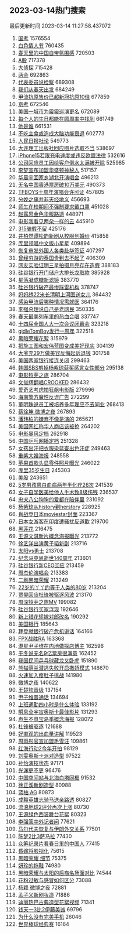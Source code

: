 ## 2023-03-14热门搜索 
最后更新时间 2023-03-14 11:27:58.437072 
1. [国考](https://s.weibo.com/weibo?q=%E5%9B%BD%E8%80%83&t=31&band_rank=1&Refer=top) 1576554
1. [白色情人节](https://s.weibo.com/weibo?q=%E7%99%BD%E8%89%B2%E6%83%85%E4%BA%BA%E8%8A%82&t=31&band_rank=16&Refer=top) 760435
1. [春天里的中国自带氛围感](https://s.weibo.com/weibo?q=%23%E6%98%A5%E5%A4%A9%E9%87%8C%E7%9A%84%E4%B8%AD%E5%9B%BD%E8%87%AA%E5%B8%A6%E6%B0%9B%E5%9B%B4%E6%84%9F%23&t=31&band_rank=3&Refer=top) 720503
1. [A股](https://s.weibo.com/weibo?q=A%E8%82%A1&t=31&band_rank=5&Refer=top) 717378
1. [大侦探](https://s.weibo.com/weibo?q=%E5%A4%A7%E4%BE%A6%E6%8E%A2&t=31&band_rank=5&Refer=top) 715428
1. [两会](https://s.weibo.com/weibo?q=%23%E4%B8%A4%E4%BC%9A%23&t=31&band_rank=2&Refer=top) 692863
1. [代表委员说检察](https://s.weibo.com/weibo?q=%23%E4%BB%A3%E8%A1%A8%E5%A7%94%E5%91%98%E8%AF%B4%E6%A3%80%E5%AF%9F%23&t=31&band_rank=10&Refer=top) 689308
1. [我们从春天出发](https://s.weibo.com/weibo?q=%23%E6%88%91%E4%BB%AC%E4%BB%8E%E6%98%A5%E5%A4%A9%E5%87%BA%E5%8F%91%23&t=31&band_rank=3&Refer=top) 684249
1. [甲流抗原售价已超新冠抗原10倍](https://s.weibo.com/weibo?q=%23%E7%94%B2%E6%B5%81%E6%8A%97%E5%8E%9F%E5%94%AE%E4%BB%B7%E5%B7%B2%E8%B6%85%E6%96%B0%E5%86%A0%E6%8A%97%E5%8E%9F10%E5%80%8D%23&t=31&band_rank=4&Refer=top) 677859
1. [京考](https://s.weibo.com/weibo?q=%E4%BA%AC%E8%80%83&t=31&band_rank=4&Refer=top) 672546
1. [美国一城市为霉霉巡演更名](https://s.weibo.com/weibo?q=%23%E7%BE%8E%E5%9B%BD%E4%B8%80%E5%9F%8E%E5%B8%82%E4%B8%BA%E9%9C%89%E9%9C%89%E5%B7%A1%E6%BC%94%E6%9B%B4%E5%90%8D%23&t=31&band_rank=31&Refer=top) 672089
1. [每个人的生日都能在圆周率中找到](https://s.weibo.com/weibo?q=%23%E6%AF%8F%E4%B8%AA%E4%BA%BA%E7%9A%84%E7%94%9F%E6%97%A5%E9%83%BD%E8%83%BD%E5%9C%A8%E5%9C%86%E5%91%A8%E7%8E%87%E4%B8%AD%E6%89%BE%E5%88%B0%23&t=31&band_rank=37&Refer=top) 661749
1. [他是谁](https://s.weibo.com/weibo?q=%E4%BB%96%E6%98%AF%E8%B0%81&t=31&band_rank=8&Refer=top) 661531
1. [不吃主食或造成大脑功能衰退](https://s.weibo.com/weibo?q=%23%E4%B8%8D%E5%90%83%E4%B8%BB%E9%A3%9F%E6%88%96%E9%80%A0%E6%88%90%E5%A4%A7%E8%84%91%E5%8A%9F%E8%83%BD%E8%A1%B0%E9%80%80%23&t=31&band_rank=6&Refer=top) 602773
1. [人民日报社论](https://s.weibo.com/weibo?q=%23%E4%BA%BA%E6%B0%91%E6%97%A5%E6%8A%A5%E7%A4%BE%E8%AE%BA%23&t=31&band_rank=1&Refer=top) 549773
1. [大连理工出版社回应图片选取不当](https://s.weibo.com/weibo?q=%23%E5%A4%A7%E8%BF%9E%E7%90%86%E5%B7%A5%E5%87%BA%E7%89%88%E7%A4%BE%E5%9B%9E%E5%BA%94%E5%9B%BE%E7%89%87%E9%80%89%E5%8F%96%E4%B8%8D%E5%BD%93%23&t=31&band_rank=4&Refer=top) 538697
1. [iPhone15若限充电速度或违反欧盟法律](https://s.weibo.com/weibo?q=%23iPhone15%E8%8B%A5%E9%99%90%E5%85%85%E7%94%B5%E9%80%9F%E5%BA%A6%E6%88%96%E8%BF%9D%E5%8F%8D%E6%AC%A7%E7%9B%9F%E6%B3%95%E5%BE%8B%23&t=31&band_rank=18&Refer=top) 532616
1. [公司回应员工因给客户倒水太满被开除](https://s.weibo.com/weibo?q=%23%E5%85%AC%E5%8F%B8%E5%9B%9E%E5%BA%94%E5%91%98%E5%B7%A5%E5%9B%A0%E7%BB%99%E5%AE%A2%E6%88%B7%E5%80%92%E6%B0%B4%E5%A4%AA%E6%BB%A1%E8%A2%AB%E5%BC%80%E9%99%A4%23&t=31&band_rank=6&Refer=top) 525985
1. [李梦宣布加盟华盛顿神秘人](https://s.weibo.com/weibo?q=%23%E6%9D%8E%E6%A2%A6%E5%AE%A3%E5%B8%83%E5%8A%A0%E7%9B%9F%E5%8D%8E%E7%9B%9B%E9%A1%BF%E7%A5%9E%E7%A7%98%E4%BA%BA%23&t=31&band_rank=8&Refer=top) 517157
1. [华晨宇回家乡湖北开演唱会](https://s.weibo.com/weibo?q=%23%E5%8D%8E%E6%99%A8%E5%AE%87%E5%9B%9E%E5%AE%B6%E4%B9%A1%E6%B9%96%E5%8C%97%E5%BC%80%E6%BC%94%E5%94%B1%E4%BC%9A%23&t=31&band_rank=8&Refer=top) 496213
1. [无名中国香港票房破10万美元](https://s.weibo.com/weibo?q=%23%E6%97%A0%E5%90%8D%E4%B8%AD%E5%9B%BD%E9%A6%99%E6%B8%AF%E7%A5%A8%E6%88%BF%E7%A0%B410%E4%B8%87%E7%BE%8E%E5%85%83%23&t=31&band_rank=13&Refer=top) 490373
1. [TFBOYS十周年演唱会许可证](https://s.weibo.com/weibo?q=%23TFBOYS%E5%8D%81%E5%91%A8%E5%B9%B4%E6%BC%94%E5%94%B1%E4%BC%9A%E8%AE%B8%E5%8F%AF%E8%AF%81%23&t=31&band_rank=4&Refer=top) 457805
1. [分娩之痛并非天经地义](https://s.weibo.com/weibo?q=%23%E5%88%86%E5%A8%A9%E4%B9%8B%E7%97%9B%E5%B9%B6%E9%9D%9E%E5%A4%A9%E7%BB%8F%E5%9C%B0%E4%B9%89%23&t=31&band_rank=2&Refer=top) 456693
1. [师生在校期间不强制要求戴口罩](https://s.weibo.com/weibo?q=%23%E5%B8%88%E7%94%9F%E5%9C%A8%E6%A0%A1%E6%9C%9F%E9%97%B4%E4%B8%8D%E5%BC%BA%E5%88%B6%E8%A6%81%E6%B1%82%E6%88%B4%E5%8F%A3%E7%BD%A9%23&t=31&band_rank=10&Refer=top) 451028
1. [赵露思金色华服路透](https://s.weibo.com/weibo?q=%23%E8%B5%B5%E9%9C%B2%E6%80%9D%E9%87%91%E8%89%B2%E5%8D%8E%E6%9C%8D%E8%B7%AF%E9%80%8F%23&t=31&band_rank=27&Refer=top) 448971
1. [电影我看见两朵一样的云](https://s.weibo.com/weibo?q=%23%E7%94%B5%E5%BD%B1%E6%88%91%E7%9C%8B%E8%A7%81%E4%B8%A4%E6%9C%B5%E4%B8%80%E6%A0%B7%E7%9A%84%E4%BA%91%23&t=31&band_rank=29&Refer=top) 445910
1. [315骗假不留](https://s.weibo.com/weibo?q=%23315%E9%AA%97%E5%81%87%E4%B8%8D%E7%95%99%23&t=31&band_rank=19&Refer=top) 425176
1. [井柏然谭松韵新剧从校服到婚纱](https://s.weibo.com/weibo?q=%23%E4%BA%95%E6%9F%8F%E7%84%B6%E8%B0%AD%E6%9D%BE%E9%9F%B5%E6%96%B0%E5%89%A7%E4%BB%8E%E6%A0%A1%E6%9C%8D%E5%88%B0%E5%A9%9A%E7%BA%B1%23&t=31&band_rank=38&Refer=top) 415858
1. [库里领唱中文版小星星](https://s.weibo.com/weibo?q=%23%E5%BA%93%E9%87%8C%E9%A2%86%E5%94%B1%E4%B8%AD%E6%96%87%E7%89%88%E5%B0%8F%E6%98%9F%E6%98%9F%23&t=31&band_rank=29&Refer=top) 409894
1. [恢复审发外国人各类赴华签证](https://s.weibo.com/weibo?q=%23%E6%81%A2%E5%A4%8D%E5%AE%A1%E5%8F%91%E5%A4%96%E5%9B%BD%E4%BA%BA%E5%90%84%E7%B1%BB%E8%B5%B4%E5%8D%8E%E7%AD%BE%E8%AF%81%23&t=31&band_rank=10&Refer=top) 407297
1. [曾经穷游的泰国贵到去不起了](https://s.weibo.com/weibo?q=%23%E6%9B%BE%E7%BB%8F%E7%A9%B7%E6%B8%B8%E7%9A%84%E6%B3%B0%E5%9B%BD%E8%B4%B5%E5%88%B0%E5%8E%BB%E4%B8%8D%E8%B5%B7%E4%BA%86%23&t=31&band_rank=12&Refer=top) 406309
1. [网友实验证明三星拍摄月亮存在造假](https://s.weibo.com/weibo?q=%23%E7%BD%91%E5%8F%8B%E5%AE%9E%E9%AA%8C%E8%AF%81%E6%98%8E%E4%B8%89%E6%98%9F%E6%8B%8D%E6%91%84%E6%9C%88%E4%BA%AE%E5%AD%98%E5%9C%A8%E9%80%A0%E5%81%87%23&t=31&band_rank=28&Refer=top) 388183
1. [硅谷银行开门储户大排长龙取款](https://s.weibo.com/weibo?q=%23%E7%A1%85%E8%B0%B7%E9%93%B6%E8%A1%8C%E5%BC%80%E9%97%A8%E5%82%A8%E6%88%B7%E5%A4%A7%E6%8E%92%E9%95%BF%E9%BE%99%E5%8F%96%E6%AC%BE%23&t=31&band_rank=12&Refer=top) 385928
1. [星落凝成糖新滤镜](https://s.weibo.com/weibo?q=%23%E6%98%9F%E8%90%BD%E5%87%9D%E6%88%90%E7%B3%96%E6%96%B0%E6%BB%A4%E9%95%9C%23&t=31&band_rank=17&Refer=top) 383770
1. [硅谷银行破产最惨踩雷机构](https://s.weibo.com/weibo?q=%23%E7%A1%85%E8%B0%B7%E9%93%B6%E8%A1%8C%E7%A0%B4%E4%BA%A7%E6%9C%80%E6%83%A8%E8%B8%A9%E9%9B%B7%E6%9C%BA%E6%9E%84%23&t=31&band_rank=17&Refer=top) 378747
1. [妈妈绣22米长清明上河图送女儿](https://s.weibo.com/weibo?q=%23%E5%A6%88%E5%A6%88%E7%BB%A322%E7%B1%B3%E9%95%BF%E6%B8%85%E6%98%8E%E4%B8%8A%E6%B2%B3%E5%9B%BE%E9%80%81%E5%A5%B3%E5%84%BF%23&t=31&band_rank=13&Refer=top) 364432
1. [感染甲流后哪种情况需就医](https://s.weibo.com/weibo?q=%23%E6%84%9F%E6%9F%93%E7%94%B2%E6%B5%81%E5%90%8E%E5%93%AA%E7%A7%8D%E6%83%85%E5%86%B5%E9%9C%80%E5%B0%B1%E5%8C%BB%23&t=31&band_rank=15&Refer=top) 364176
1. [李强总理说自己是老网民](https://s.weibo.com/weibo?q=%23%E6%9D%8E%E5%BC%BA%E6%80%BB%E7%90%86%E8%AF%B4%E8%87%AA%E5%B7%B1%E6%98%AF%E8%80%81%E7%BD%91%E6%B0%91%23&t=31&band_rank=4&Refer=top) 350335
1. [春天最美列车里的热血合唱](https://s.weibo.com/weibo?q=%23%E6%98%A5%E5%A4%A9%E6%9C%80%E7%BE%8E%E5%88%97%E8%BD%A6%E9%87%8C%E7%9A%84%E7%83%AD%E8%A1%80%E5%90%88%E5%94%B1%23&t=31&band_rank=7&Refer=top) 337747
1. [十四届全国人大一次会议闭幕会](https://s.weibo.com/weibo?q=%23%E5%8D%81%E5%9B%9B%E5%B1%8A%E5%85%A8%E5%9B%BD%E4%BA%BA%E5%A4%A7%E4%B8%80%E6%AC%A1%E4%BC%9A%E8%AE%AE%E9%97%AD%E5%B9%95%E4%BC%9A%23&t=31&band_rank=1&Refer=top) 323218
1. [gidleTomBoy发行一周年](https://s.weibo.com/weibo?q=%23gidleTomBoy%E5%8F%91%E8%A1%8C%E4%B8%80%E5%91%A8%E5%B9%B4%23&t=31&band_rank=16&Refer=top) 322518
1. [黑暗荣耀花絮](https://s.weibo.com/weibo?q=%E9%BB%91%E6%9A%97%E8%8D%A3%E8%80%80%E8%8A%B1%E7%B5%AE&t=31&band_rank=18&Refer=top) 315979
1. [把施工图和宏伟蓝图变成美好现实](https://s.weibo.com/weibo?q=%23%E6%8A%8A%E6%96%BD%E5%B7%A5%E5%9B%BE%E5%92%8C%E5%AE%8F%E4%BC%9F%E8%93%9D%E5%9B%BE%E5%8F%98%E6%88%90%E7%BE%8E%E5%A5%BD%E7%8E%B0%E5%AE%9E%23&t=31&band_rank=7&Refer=top) 304139
1. [大爷充29万做美容反悔起诉退钱](https://s.weibo.com/weibo?q=%23%E5%A4%A7%E7%88%B7%E5%85%8529%E4%B8%87%E5%81%9A%E7%BE%8E%E5%AE%B9%E5%8F%8D%E6%82%94%E8%B5%B7%E8%AF%89%E9%80%80%E9%92%B1%23&t=31&band_rank=15&Refer=top) 301758
1. [美国两家银行接连关闭](https://s.weibo.com/weibo?q=%23%E7%BE%8E%E5%9B%BD%E4%B8%A4%E5%AE%B6%E9%93%B6%E8%A1%8C%E6%8E%A5%E8%BF%9E%E5%85%B3%E9%97%AD%23&t=31&band_rank=15&Refer=top) 299463
1. [韩国SBS剪掉杨紫琼获奖感言女性部分](https://s.weibo.com/weibo?q=%23%E9%9F%A9%E5%9B%BDSBS%E5%89%AA%E6%8E%89%E6%9D%A8%E7%B4%AB%E7%90%BC%E8%8E%B7%E5%A5%96%E6%84%9F%E8%A8%80%E5%A5%B3%E6%80%A7%E9%83%A8%E5%88%86%23&t=31&band_rank=21&Refer=top) 295138
1. [电影铃芽之旅](https://s.weibo.com/weibo?q=%E7%94%B5%E5%BD%B1%E9%93%83%E8%8A%BD%E4%B9%8B%E6%97%85&t=31&band_rank=20&Refer=top) 286704
1. [文俊辉翻唱CROOKED](https://s.weibo.com/weibo?q=%23%E6%96%87%E4%BF%8A%E8%BE%89%E7%BF%BB%E5%94%B1CROOKED%23&t=31&band_rank=8&Refer=top) 286432
1. [爱奇艺考虑拍狂飙电影版](https://s.weibo.com/weibo?q=%23%E7%88%B1%E5%A5%87%E8%89%BA%E8%80%83%E8%99%91%E6%8B%8D%E7%8B%82%E9%A3%99%E7%94%B5%E5%BD%B1%E7%89%88%23&t=31&band_rank=11&Refer=top) 279996
1. [海南警方魔性反诈广告](https://s.weibo.com/weibo?q=%23%E6%B5%B7%E5%8D%97%E8%AD%A6%E6%96%B9%E9%AD%94%E6%80%A7%E5%8F%8D%E8%AF%88%E5%B9%BF%E5%91%8A%23&t=31&band_rank=6&Refer=top) 272299
1. [董明珠说员工被培养多年理应不去同业](https://s.weibo.com/weibo?q=%23%E8%91%A3%E6%98%8E%E7%8F%A0%E8%AF%B4%E5%91%98%E5%B7%A5%E8%A2%AB%E5%9F%B9%E5%85%BB%E5%A4%9A%E5%B9%B4%E7%90%86%E5%BA%94%E4%B8%8D%E5%8E%BB%E5%90%8C%E4%B8%9A%23&t=31&band_rank=40&Refer=top) 268413
1. [蔡徐坤 微博之夜](https://s.weibo.com/weibo?q=%E8%94%A1%E5%BE%90%E5%9D%A4%20%E5%BE%AE%E5%8D%9A%E4%B9%8B%E5%A4%9C&t=31&band_rank=24&Refer=top) 267893
1. [潘玮柏的嫌弃不像是演的](https://s.weibo.com/weibo?q=%23%E6%BD%98%E7%8E%AE%E6%9F%8F%E7%9A%84%E5%AB%8C%E5%BC%83%E4%B8%8D%E5%83%8F%E6%98%AF%E6%BC%94%E7%9A%84%23&t=31&band_rank=22&Refer=top) 265621
1. [美国网红称华人商店该被抢](https://s.weibo.com/weibo?q=%23%E7%BE%8E%E5%9B%BD%E7%BD%91%E7%BA%A2%E7%A7%B0%E5%8D%8E%E4%BA%BA%E5%95%86%E5%BA%97%E8%AF%A5%E8%A2%AB%E6%8A%A2%23&t=31&band_rank=24&Refer=top) 264202
1. [电影暴风定档](https://s.weibo.com/weibo?q=%23%E7%94%B5%E5%BD%B1%E6%9A%B4%E9%A3%8E%E5%AE%9A%E6%A1%A3%23&t=31&band_rank=22&Refer=top) 262918
1. [中国乒乓网播定档](https://s.weibo.com/weibo?q=%23%E4%B8%AD%E5%9B%BD%E4%B9%92%E4%B9%93%E7%BD%91%E6%92%AD%E5%AE%9A%E6%A1%A3%23&t=31&band_rank=25&Refer=top) 251328
1. [女孩出汗把衣服染蓝查出色汗症](https://s.weibo.com/weibo?q=%23%E5%A5%B3%E5%AD%A9%E5%87%BA%E6%B1%97%E6%8A%8A%E8%A1%A3%E6%9C%8D%E6%9F%93%E8%93%9D%E6%9F%A5%E5%87%BA%E8%89%B2%E6%B1%97%E7%97%87%23&t=31&band_rank=18&Refer=top) 249463
1. [重紫大婚海报](https://s.weibo.com/weibo?q=%23%E9%87%8D%E7%B4%AB%E5%A4%A7%E5%A9%9A%E6%B5%B7%E6%8A%A5%23&t=31&band_rank=23&Refer=top) 248558
1. [苹果首款头显零件照片曝光](https://s.weibo.com/weibo?q=%23%E8%8B%B9%E6%9E%9C%E9%A6%96%E6%AC%BE%E5%A4%B4%E6%98%BE%E9%9B%B6%E4%BB%B6%E7%85%A7%E7%89%87%E6%9B%9D%E5%85%89%23&t=31&band_rank=25&Refer=top) 246022
1. [库里35岁生日](https://s.weibo.com/weibo?q=%23%E5%BA%93%E9%87%8C35%E5%B2%81%E7%94%9F%E6%97%A5%23&t=31&band_rank=20&Refer=top) 245303
1. [美股](https://s.weibo.com/weibo?q=%E7%BE%8E%E8%82%A1&t=31&band_rank=17&Refer=top) 243651
1. [5岁男孩患白血病两年半化疗26次](https://s.weibo.com/weibo?q=%235%E5%B2%81%E7%94%B7%E5%AD%A9%E6%82%A3%E7%99%BD%E8%A1%80%E7%97%85%E4%B8%A4%E5%B9%B4%E5%8D%8A%E5%8C%96%E7%96%9726%E6%AC%A1%23&t=31&band_rank=26&Refer=top) 241539
1. [女子自学医美给他人手术致8级伤残](https://s.weibo.com/weibo?q=%23%E5%A5%B3%E5%AD%90%E8%87%AA%E5%AD%A6%E5%8C%BB%E7%BE%8E%E7%BB%99%E4%BB%96%E4%BA%BA%E6%89%8B%E6%9C%AF%E8%87%B48%E7%BA%A7%E4%BC%A4%E6%AE%8B%23&t=31&band_rank=23&Refer=top) 236537
1. [忠犬八公狗狗的爱都在陪伴里](https://s.weibo.com/weibo?q=%23%E5%BF%A0%E7%8A%AC%E5%85%AB%E5%85%AC%E7%8B%97%E7%8B%97%E7%9A%84%E7%88%B1%E9%83%BD%E5%9C%A8%E9%99%AA%E4%BC%B4%E9%87%8C%23&t=31&band_rank=29&Refer=top) 231092
1. [杨紫琼从history到herstory](https://s.weibo.com/weibo?q=%23%E6%9D%A8%E7%B4%AB%E7%90%BC%E4%BB%8Ehistory%E5%88%B0herstory%23&t=31&band_rank=21&Refer=top) 228925
1. [肖战登日本moviestar封面](https://s.weibo.com/weibo?q=%23%E8%82%96%E6%88%98%E7%99%BB%E6%97%A5%E6%9C%ACmoviestar%E5%B0%81%E9%9D%A2%23&t=31&band_rank=25&Refer=top) 223367
1. [日本女游客在印度遭骚扰反道歉](https://s.weibo.com/weibo?q=%23%E6%97%A5%E6%9C%AC%E5%A5%B3%E6%B8%B8%E5%AE%A2%E5%9C%A8%E5%8D%B0%E5%BA%A6%E9%81%AD%E9%AA%9A%E6%89%B0%E5%8F%8D%E9%81%93%E6%AD%89%23&t=31&band_rank=26&Refer=top) 219700
1. [黑莲花](https://s.weibo.com/weibo?q=%E9%BB%91%E8%8E%B2%E8%8A%B1&t=31&band_rank=13&Refer=top) 216475
1. [王源文淇新片概念海报曝光](https://s.weibo.com/weibo?q=%23%E7%8E%8B%E6%BA%90%E6%96%87%E6%B7%87%E6%96%B0%E7%89%87%E6%A6%82%E5%BF%B5%E6%B5%B7%E6%8A%A5%E6%9B%9D%E5%85%89%23&t=31&band_rank=32&Refer=top) 213772
1. [徐艺洋出演黄子韬新剧](https://s.weibo.com/weibo?q=%23%E5%BE%90%E8%89%BA%E6%B4%8B%E5%87%BA%E6%BC%94%E9%BB%84%E5%AD%90%E9%9F%AC%E6%96%B0%E5%89%A7%23&t=31&band_rank=28&Refer=top) 213716
1. [太阳vs勇士](https://s.weibo.com/weibo?q=%23%E5%A4%AA%E9%98%B3vs%E5%8B%87%E5%A3%AB%23&t=31&band_rank=34&Refer=top) 213708
1. [纪念马克思逝世140周年](https://s.weibo.com/weibo?q=%23%E7%BA%AA%E5%BF%B5%E9%A9%AC%E5%85%8B%E6%80%9D%E9%80%9D%E4%B8%96140%E5%91%A8%E5%B9%B4%23&t=31&band_rank=30&Refer=top) 213601
1. [硅谷银行新CEO回应](https://s.weibo.com/weibo?q=%23%E7%A1%85%E8%B0%B7%E9%93%B6%E8%A1%8C%E6%96%B0CEO%E5%9B%9E%E5%BA%94%23&t=31&band_rank=36&Refer=top) 213459
1. [周杰伦演唱会](https://s.weibo.com/weibo?q=%23%E5%91%A8%E6%9D%B0%E4%BC%A6%E6%BC%94%E5%94%B1%E4%BC%9A%23&t=31&band_rank=24&Refer=top) 213383
1. [二刷黑暗荣耀](https://s.weibo.com/weibo?q=%23%E4%BA%8C%E5%88%B7%E9%BB%91%E6%9A%97%E8%8D%A3%E8%80%80%23&t=31&band_rank=48&Refer=top) 213249
1. [22岁的丫丫约等于人类的80岁](https://s.weibo.com/weibo?q=%2322%E5%B2%81%E7%9A%84%E4%B8%AB%E4%B8%AB%E7%BA%A6%E7%AD%89%E4%BA%8E%E4%BA%BA%E7%B1%BB%E7%9A%8480%E5%B2%81%23&t=31&band_rank=16&Refer=top) 213204
1. [贾昊回应杜锋被驱逐风波](https://s.weibo.com/weibo?q=%23%E8%B4%BE%E6%98%8A%E5%9B%9E%E5%BA%94%E6%9D%9C%E9%94%8B%E8%A2%AB%E9%A9%B1%E9%80%90%E9%A3%8E%E6%B3%A2%23&t=31&band_rank=31&Refer=top) 213170
1. [周深铃芽之旅MV](https://s.weibo.com/weibo?q=%23%E5%91%A8%E6%B7%B1%E9%93%83%E8%8A%BD%E4%B9%8B%E6%97%85MV%23&t=31&band_rank=29&Refer=top) 199082
1. [硅谷银行买家浮现](https://s.weibo.com/weibo?q=%23%E7%A1%85%E8%B0%B7%E9%93%B6%E8%A1%8C%E4%B9%B0%E5%AE%B6%E6%B5%AE%E7%8E%B0%23&t=31&band_rank=37&Refer=top) 192646
1. [新上错花轿嫁对郎改名](https://s.weibo.com/weibo?q=%23%E6%96%B0%E4%B8%8A%E9%94%99%E8%8A%B1%E8%BD%BF%E5%AB%81%E5%AF%B9%E9%83%8E%E6%94%B9%E5%90%8D%23&t=31&band_rank=19&Refer=top) 190292
1. [美国银行](https://s.weibo.com/weibo?q=%E7%BE%8E%E5%9B%BD%E9%93%B6%E8%A1%8C&t=31&band_rank=14&Refer=top) 185643
1. [拜登就银行破产危机讲话](https://s.weibo.com/weibo?q=%23%E6%8B%9C%E7%99%BB%E5%B0%B1%E9%93%B6%E8%A1%8C%E7%A0%B4%E4%BA%A7%E5%8D%B1%E6%9C%BA%E8%AE%B2%E8%AF%9D%23&t=31&band_rank=20&Refer=top) 164166
1. [FPX战胜RA](https://s.weibo.com/weibo?q=%23FPX%E6%88%98%E8%83%9CRA%23&t=31&band_rank=10&Refer=top) 163368
1. [港星尹子维在内地做探店博主](https://s.weibo.com/weibo?q=%23%E6%B8%AF%E6%98%9F%E5%B0%B9%E5%AD%90%E7%BB%B4%E5%9C%A8%E5%86%85%E5%9C%B0%E5%81%9A%E6%8E%A2%E5%BA%97%E5%8D%9A%E4%B8%BB%23&t=31&band_rank=31&Refer=top) 162596
1. [于冬说无名9亿票房很满意](https://s.weibo.com/weibo?q=%23%E4%BA%8E%E5%86%AC%E8%AF%B4%E6%97%A0%E5%90%8D9%E4%BA%BF%E7%A5%A8%E6%88%BF%E5%BE%88%E6%BB%A1%E6%84%8F%23&t=31&band_rank=29&Refer=top) 162452
1. [我国民间乒乓球藏龙又卧虎](https://s.weibo.com/weibo?q=%23%E6%88%91%E5%9B%BD%E6%B0%91%E9%97%B4%E4%B9%92%E4%B9%93%E7%90%83%E8%97%8F%E9%BE%99%E5%8F%88%E5%8D%A7%E8%99%8E%23&t=31&band_rank=50&Refer=top) 151890
1. [熊猫萌兰潜逃失败开启撒娇模式](https://s.weibo.com/weibo?q=%23%E7%86%8A%E7%8C%AB%E8%90%8C%E5%85%B0%E6%BD%9C%E9%80%83%E5%A4%B1%E8%B4%A5%E5%BC%80%E5%90%AF%E6%92%92%E5%A8%87%E6%A8%A1%E5%BC%8F%23&t=31&band_rank=34&Refer=top) 148670
1. [火速加入瘦肚子挑战](https://s.weibo.com/weibo?q=%23%E7%81%AB%E9%80%9F%E5%8A%A0%E5%85%A5%E7%98%A6%E8%82%9A%E5%AD%90%E6%8C%91%E6%88%98%23&t=31&band_rank=50&Refer=top) 141980
1. [微博之夜](https://s.weibo.com/weibo?q=%E5%BE%AE%E5%8D%9A%E4%B9%8B%E5%A4%9C&t=31&band_rank=37&Refer=top) 140622
1. [王楚钦晋级](https://s.weibo.com/weibo?q=%23%E7%8E%8B%E6%A5%9A%E9%92%A6%E6%99%8B%E7%BA%A7%23&t=31&band_rank=5&Refer=top) 137154
1. [尹子维普通话](https://s.weibo.com/weibo?q=%23%E5%B0%B9%E5%AD%90%E7%BB%B4%E6%99%AE%E9%80%9A%E8%AF%9D%23&t=31&band_rank=38&Refer=top) 134694
1. [上班通勤四小时是什么体验](https://s.weibo.com/weibo?q=%23%E4%B8%8A%E7%8F%AD%E9%80%9A%E5%8B%A4%E5%9B%9B%E5%B0%8F%E6%97%B6%E6%98%AF%E4%BB%80%E4%B9%88%E4%BD%93%E9%AA%8C%23&t=31&band_rank=46&Refer=top) 133192
1. [瞬息全宇宙奥斯卡最佳影片](https://s.weibo.com/weibo?q=%23%E7%9E%AC%E6%81%AF%E5%85%A8%E5%AE%87%E5%AE%99%E5%A5%A5%E6%96%AF%E5%8D%A1%E6%9C%80%E4%BD%B3%E5%BD%B1%E7%89%87%23&t=31&band_rank=45&Refer=top) 131293
1. [声生不息宝岛季概念海报](https://s.weibo.com/weibo?q=%23%E5%A3%B0%E7%94%9F%E4%B8%8D%E6%81%AF%E5%AE%9D%E5%B2%9B%E5%AD%A3%E6%A6%82%E5%BF%B5%E6%B5%B7%E6%8A%A5%23&t=31&band_rank=41&Refer=top) 128072
1. [杜锋被驱逐](https://s.weibo.com/weibo?q=%23%E6%9D%9C%E9%94%8B%E8%A2%AB%E9%A9%B1%E9%80%90%23&t=31&band_rank=33&Refer=top) 121688
1. [好直观的出血量讲解](https://s.weibo.com/weibo?q=%23%E5%A5%BD%E7%9B%B4%E8%A7%82%E7%9A%84%E5%87%BA%E8%A1%80%E9%87%8F%E8%AE%B2%E8%A7%A3%23&t=31&band_rank=35&Refer=top) 119523
1. [周雨彤官宣加盟毛雪汪](https://s.weibo.com/weibo?q=%23%E5%91%A8%E9%9B%A8%E5%BD%A4%E5%AE%98%E5%AE%A3%E5%8A%A0%E7%9B%9F%E6%AF%9B%E9%9B%AA%E6%B1%AA%23&t=31&band_rank=27&Refer=top) 109861
1. [红海行动2今年开拍](https://s.weibo.com/weibo?q=%23%E7%BA%A2%E6%B5%B7%E8%A1%8C%E5%8A%A82%E4%BB%8A%E5%B9%B4%E5%BC%80%E6%8B%8D%23&t=31&band_rank=38&Refer=top) 98129
1. [刘雯奥斯卡派对造型](https://s.weibo.com/weibo?q=%23%E5%88%98%E9%9B%AF%E5%A5%A5%E6%96%AF%E5%8D%A1%E6%B4%BE%E5%AF%B9%E9%80%A0%E5%9E%8B%23&t=31&band_rank=36&Refer=top) 97522
1. [孙怡演技状态](https://s.weibo.com/weibo?q=%23%E5%AD%99%E6%80%A1%E6%BC%94%E6%8A%80%E7%8A%B6%E6%80%81%23&t=31&band_rank=32&Refer=top) 97171
1. [光渊更不更](https://s.weibo.com/weibo?q=%E5%85%89%E6%B8%8A%E6%9B%B4%E4%B8%8D%E6%9B%B4&t=31&band_rank=42&Refer=top) 96476
1. [中国空间站与北海白塔同框](https://s.weibo.com/weibo?q=%23%E4%B8%AD%E5%9B%BD%E7%A9%BA%E9%97%B4%E7%AB%99%E4%B8%8E%E5%8C%97%E6%B5%B7%E7%99%BD%E5%A1%94%E5%90%8C%E6%A1%86%23&t=31&band_rank=50&Refer=top) 91532
1. [徐正溪新剧造型](https://s.weibo.com/weibo?q=%23%E5%BE%90%E6%AD%A3%E6%BA%AA%E6%96%B0%E5%89%A7%E9%80%A0%E5%9E%8B%23&t=31&band_rank=32&Refer=top) 80988
1. [蓝柚 AG](https://s.weibo.com/weibo?q=%E8%93%9D%E6%9F%9A%20AG&t=31&band_rank=30&Refer=top) 80873
1. [成毅英雄志骑马送亲路透](https://s.weibo.com/weibo?q=%23%E6%88%90%E6%AF%85%E8%8B%B1%E9%9B%84%E5%BF%97%E9%AA%91%E9%A9%AC%E9%80%81%E4%BA%B2%E8%B7%AF%E9%80%8F%23&t=31&band_rank=49&Refer=top) 80827
1. [流浪地球2评分再次上涨](https://s.weibo.com/weibo?q=%23%E6%B5%81%E6%B5%AA%E5%9C%B0%E7%90%832%E8%AF%84%E5%88%86%E5%86%8D%E6%AC%A1%E4%B8%8A%E6%B6%A8%23&t=31&band_rank=44&Refer=top) 80730
1. [王源绿色西装舞台花絮](https://s.weibo.com/weibo?q=%23%E7%8E%8B%E6%BA%90%E7%BB%BF%E8%89%B2%E8%A5%BF%E8%A3%85%E8%88%9E%E5%8F%B0%E8%8A%B1%E7%B5%AE%23&t=31&band_rank=40&Refer=top) 80323
1. [李强答中外记者问](https://s.weibo.com/weibo?q=%23%E6%9D%8E%E5%BC%BA%E7%AD%94%E4%B8%AD%E5%A4%96%E8%AE%B0%E8%80%85%E9%97%AE%23&t=31&band_rank=6&Refer=top) 77621
1. [马尔代夫恢复与伊朗外交关系](https://s.weibo.com/weibo?q=%23%E9%A9%AC%E5%B0%94%E4%BB%A3%E5%A4%AB%E6%81%A2%E5%A4%8D%E4%B8%8E%E4%BC%8A%E6%9C%97%E5%A4%96%E4%BA%A4%E5%85%B3%E7%B3%BB%23&t=31&band_rank=8&Refer=top) 77501
1. [陈梦2比3萨马拉](https://s.weibo.com/weibo?q=%23%E9%99%88%E6%A2%A62%E6%AF%943%E8%90%A8%E9%A9%AC%E6%8B%89%23&t=31&band_rank=9&Refer=top) 77430
1. [众筹纪录片看春日里的中国人](https://s.weibo.com/weibo?q=%23%E4%BC%97%E7%AD%B9%E7%BA%AA%E5%BD%95%E7%89%87%E7%9C%8B%E6%98%A5%E6%97%A5%E9%87%8C%E7%9A%84%E4%B8%AD%E5%9B%BD%E4%BA%BA%23&t=31&band_rank=10&Refer=top) 77415
1. [昏嫁将影视化](https://s.weibo.com/weibo?q=%23%E6%98%8F%E5%AB%81%E5%B0%86%E5%BD%B1%E8%A7%86%E5%8C%96%23&t=31&band_rank=39&Refer=top) 75615
1. [黑暗荣耀 细节](https://s.weibo.com/weibo?q=%E9%BB%91%E6%9A%97%E8%8D%A3%E8%80%80%20%E7%BB%86%E8%8A%82&t=31&band_rank=43&Refer=top) 75375
1. [妍珍的拖鞋](https://s.weibo.com/weibo?q=%23%E5%A6%8D%E7%8F%8D%E7%9A%84%E6%8B%96%E9%9E%8B%23&t=31&band_rank=45&Refer=top) 74980
1. [黑暗荣耀与太阳的后裔名场面对比](https://s.weibo.com/weibo?q=%23%E9%BB%91%E6%9A%97%E8%8D%A3%E8%80%80%E4%B8%8E%E5%A4%AA%E9%98%B3%E7%9A%84%E5%90%8E%E8%A3%94%E5%90%8D%E5%9C%BA%E9%9D%A2%E5%AF%B9%E6%AF%94%23&t=31&band_rank=46&Refer=top) 74544
1. [花粉过敏与感冒如何区分](https://s.weibo.com/weibo?q=%23%E8%8A%B1%E7%B2%89%E8%BF%87%E6%95%8F%E4%B8%8E%E6%84%9F%E5%86%92%E5%A6%82%E4%BD%95%E5%8C%BA%E5%88%86%23&t=31&band_rank=49&Refer=top) 73088
1. [杨颖 微博之夜](https://s.weibo.com/weibo?q=%E6%9D%A8%E9%A2%96%20%E5%BE%AE%E5%8D%9A%E4%B9%8B%E5%A4%9C&t=31&band_rank=47&Refer=top) 72881
1. [孟子义新剧妆造](https://s.weibo.com/weibo?q=%23%E5%AD%9F%E5%AD%90%E4%B9%89%E6%96%B0%E5%89%A7%E5%A6%86%E9%80%A0%23&t=31&band_rank=48&Refer=top) 71886
1. [迪丽热巴古典造型花絮视频](https://s.weibo.com/weibo?q=%23%E8%BF%AA%E4%B8%BD%E7%83%AD%E5%B7%B4%E5%8F%A4%E5%85%B8%E9%80%A0%E5%9E%8B%E8%8A%B1%E7%B5%AE%E8%A7%86%E9%A2%91%23&t=31&band_rank=49&Refer=top) 71341
1. [钱天一3比2伊藤美诚](https://s.weibo.com/weibo?q=%23%E9%92%B1%E5%A4%A9%E4%B8%803%E6%AF%942%E4%BC%8A%E8%97%A4%E7%BE%8E%E8%AF%9A%23&t=31&band_rank=50&Refer=top) 69796
1. [为什么没有完美手机](https://s.weibo.com/weibo?q=%23%E4%B8%BA%E4%BB%80%E4%B9%88%E6%B2%A1%E6%9C%89%E5%AE%8C%E7%BE%8E%E6%89%8B%E6%9C%BA%23&t=31&band_rank=50&Refer=top) 26046
1. [世界棒球经典赛](https://s.weibo.com/weibo?q=%23%E4%B8%96%E7%95%8C%E6%A3%92%E7%90%83%E7%BB%8F%E5%85%B8%E8%B5%9B%23&t=31&band_rank=50&Refer=top) 16164
